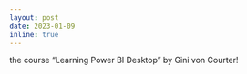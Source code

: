 ```yaml
---
layout: post
date: 2023-01-09 
inline: true
---
```


the course “Learning Power BI Desktop” by Gini von Courter!

